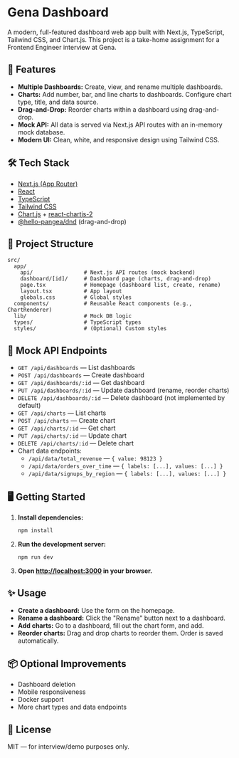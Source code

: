 # Gena Dashboard

A modern, full-featured dashboard web app built with Next.js, TypeScript, Tailwind CSS, and Chart.js. This project is a take-home assignment for a Frontend Engineer interview at Gena.

## 🚀 Features

- **Multiple Dashboards:** Create, view, and rename multiple dashboards.
- **Charts:** Add number, bar, and line charts to dashboards. Configure chart type, title, and data source.
- **Drag-and-Drop:** Reorder charts within a dashboard using drag-and-drop.
- **Mock API:** All data is served via Next.js API routes with an in-memory mock database.
- **Modern UI:** Clean, white, and responsive design using Tailwind CSS.

## 🛠️ Tech Stack

- [Next.js (App Router)](https://nextjs.org/)
- [React](https://react.dev/)
- [TypeScript](https://www.typescriptlang.org/)
- [Tailwind CSS](https://tailwindcss.com/)
- [Chart.js](https://www.chartjs.org/) + [react-chartjs-2](https://react-chartjs-2.js.org/)
- [@hello-pangea/dnd](https://github.com/hello-pangea/dnd) (drag-and-drop)

## 📁 Project Structure

```
src/
  app/
    api/                # Next.js API routes (mock backend)
    dashboard/[id]/     # Dashboard page (charts, drag-and-drop)
    page.tsx            # Homepage (dashboard list, create, rename)
    layout.tsx          # App layout
    globals.css         # Global styles
  components/           # Reusable React components (e.g., ChartRenderer)
  lib/                  # Mock DB logic
  types/                # TypeScript types
  styles/               # (Optional) Custom styles
```

## 🧪 Mock API Endpoints

- `GET /api/dashboards` — List dashboards
- `POST /api/dashboards` — Create dashboard
- `GET /api/dashboards/:id` — Get dashboard
- `PUT /api/dashboards/:id` — Update dashboard (rename, reorder charts)
- `DELETE /api/dashboards/:id` — Delete dashboard (not implemented by default)
- `GET /api/charts` — List charts
- `POST /api/charts` — Create chart
- `GET /api/charts/:id` — Get chart
- `PUT /api/charts/:id` — Update chart
- `DELETE /api/charts/:id` — Delete chart
- Chart data endpoints:
  - `/api/data/total_revenue` — `{ value: 98123 }`
  - `/api/data/orders_over_time` — `{ labels: [...], values: [...] }`
  - `/api/data/signups_by_region` — `{ labels: [...], values: [...] }`

## 🖥️ Getting Started

1. **Install dependencies:**
   ```bash
   npm install
   ```
2. **Run the development server:**
   ```bash
   npm run dev
   ```
3. **Open [http://localhost:3000](http://localhost:3000) in your browser.**

## ✨ Usage

- **Create a dashboard:** Use the form on the homepage.
- **Rename a dashboard:** Click the "Rename" button next to a dashboard.
- **Add charts:** Go to a dashboard, fill out the chart form, and add.
- **Reorder charts:** Drag and drop charts to reorder them. Order is saved automatically.

## 📦 Optional Improvements

- Dashboard deletion
- Mobile responsiveness
- Docker support
- More chart types and data endpoints

## 📄 License

MIT — for interview/demo purposes only.
